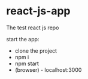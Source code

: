 # react-js-app
The test react js repo

start the app:
- clone the project
- npm i
- npm start
- (browser) - localhost:3000
